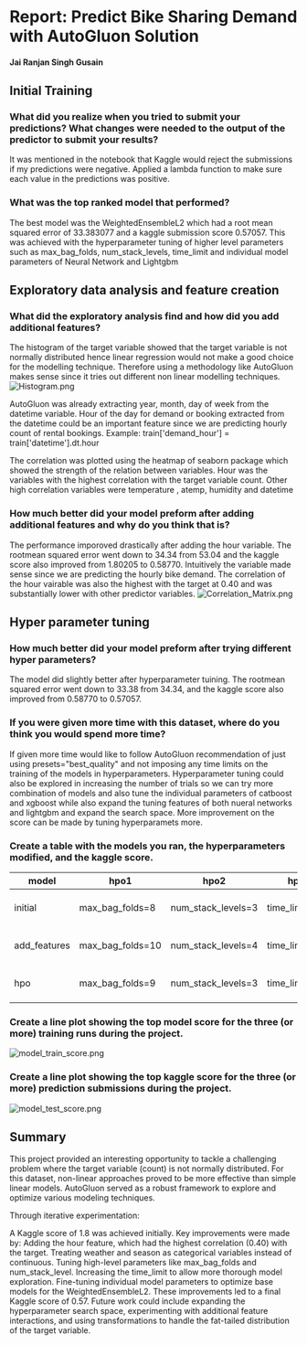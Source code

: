# Report: Predict Bike Sharing Demand with AutoGluon Solution
#### Jai Ranjan Singh Gusain

## Initial Training
### What did you realize when you tried to submit your predictions? What changes were needed to the output of the predictor to submit your results?
It was mentioned in the notebook that Kaggle would reject the submissions if my predictions were negative.
Applied a lambda function to make sure each value in the predictions was positive.

### What was the top ranked model that performed?
The best model was the WeightedEnsembleL2 which had a root mean squared error of 33.383077 and a kaggle submission score 0.57057.
This was achieved with the hyperparameter tuning of higher level parameters such as max_bag_folds, num_stack_levels, time_limit and individual model parameters of Neural Network and Lightgbm

## Exploratory data analysis and feature creation
### What did the exploratory analysis find and how did you add additional features?
The histogram of the target variable showed that the target variable is not normally distributed hence linear regression would not make a good choice
for the modelling technique. Therefore using a methodology like AutoGluon makes sense since it tries out different non linear modelling techniques.
![Histogram.png](Histogram.png)

AutoGluon was already extracting year, month, day of week from the datetime variable.
Hour of the day for demand or booking extracted from the datetime could be an important feature since we are predicting hourly count of rental bookings. 
Example: train['demand_hour'] = train['datetime'].dt.hour

The correlation was plotted using the heatmap of seaborn package which showed the strength of the relation between variables.
Hour was the variables with the highest correlation with the target variable count.
Other high correlation variables were temperature , atemp, humidity and datetime

### How much better did your model preform after adding additional features and why do you think that is?
The performance imporoved drastically after adding the hour variable.
The rootmean squared error went down to 34.34 from 53.04 and the kaggle score also improved from 1.80205 to 0.58770.
Intuitively the variable made sense since we are predicting the hourly bike demand.
The correlation of the hour vairable was also the highest with the target at 0.40 and was substantially lower with other predictor variables. 
![Correlation_Matrix.png](Correlation_Matrix.png)

## Hyper parameter tuning
### How much better did your model preform after trying different hyper parameters?
The model did slightly better after hyperparameter tuining.
The rootmean squared error went down to 33.38 from 34.34, and the kaggle score also improved from 0.58770 to 0.57057.

### If you were given more time with this dataset, where do you think you would spend more time?
If given more time would like to follow AutoGluon recommendation of just using presets="best_quality" and not imposing any time limits on the training of the models in hyperparameters.
Hyperparameter tuning could also be explored in increasing the number of trials so we can try more combination of models and also tune the individual parameters of catboost and xgboost while also expand the tuning features of both nueral networks and lightgbm and expand the search space. 
More improvement on the score can be made by tuning hyperparamets more.

### Create a table with the models you ran, the hyperparameters modified, and the kaggle score.
|model|hpo1|hpo2|hpo3|hpo4|hpo5|score|
|--|--|--|--|--|--|--|
|initial|max_bag_folds=8|num_stack_levels=3|time_limit=600|presets=best_quality|Individual Model Hyperparameters=[None]|1.80091|
|add_features|max_bag_folds=10|num_stack_levels=4|time_limit=600|presets=best_quality|Individual Model Hyperparameters=[None]|0.74380|
|hpo|max_bag_folds=9|num_stack_levels=3|time_limit=800|presets=None(default)|Individual Model Hyperparameters=[N.Network,LGBM]|0.57057|

### Create a line plot showing the top model score for the three (or more) training runs during the project.

![model_train_score.png](model_train_score.png)

### Create a line plot showing the top kaggle score for the three (or more) prediction submissions during the project.

![model_test_score.png](model_test_score.png)

## Summary
This project provided an interesting opportunity to tackle a challenging problem where the target variable (count) is not normally distributed. For this dataset, non-linear approaches proved to be more effective than simple linear models. AutoGluon served as a robust framework to explore and optimize various modeling techniques.

Through iterative experimentation:

A Kaggle score of 1.8 was achieved initially.
Key improvements were made by:
Adding the hour feature, which had the highest correlation (0.40) with the target.
Treating weather and season as categorical variables instead of continuous.
Tuning high-level parameters like max_bag_folds and num_stack_level.
Increasing the time_limit to allow more thorough model exploration.
Fine-tuning individual model parameters to optimize base models for the WeightedEnsembleL2.
These improvements led to a final Kaggle score of 0.57. Future work could include expanding the hyperparameter search space, experimenting with additional feature interactions, and using transformations to handle the fat-tailed distribution of the target variable.





